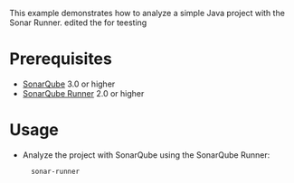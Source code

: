 This example demonstrates how to analyze a simple Java project with the Sonar Runner.
edited the for teesting

Prerequisites
=============
* [SonarQube](http://www.sonarsource.org/downloads/) 3.0 or higher
* [SonarQube Runner](http://docs.codehaus.org/x/N4KxDQ) 2.0 or higher

Usage
=====
* Analyze the project with SonarQube using the SonarQube Runner:

        sonar-runner
